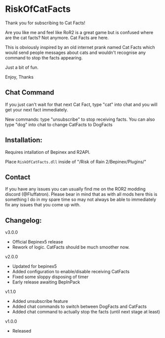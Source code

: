 # RiskOfCatFacts

Thank you for subscribing to Cat Facts!

Are you like me and feel like RoR2 is a great game but is confused where are the cat facts? Not anymore. Cat Facts are here.

This is obviously inspired by an old internet prank named Cat Facts which would send people messages about cats and wouldn't recognise any command to stop the facts appearing.

Just a bit of fun.

Enjoy,
Thanks

## Chat Command

If you just can't wait for that next Cat Fact, type "cat" into chat and you will get your next fact immediately.

New commands: type "unsubscribe" to stop receiving facts. You can also type "dog" into chat to change CatFacts to DogFacts

## Installation:

Requires intallation of Bepinex and R2API. 

Place `RiskOfCatFacts.dll` inside of "/Risk of Rain 2/Bepinex/Plugins/"

## Contact

If you have any issues you can usually find me on the ROR2 modding discord (@Fluffatron). Please bear in mind that as with all mods here this is something I do in my spare time so may not always be able to immediately fix any issues that you come up with. 

## Changelog:

v3.0.0
- Official Bepinex5 release
- Rework of logic. CatFacts should be much smoother now.

v2.0.0
- Updated for bepinex5
- Added configuration to enable/disable receiving CatFacts
- Fixed some sloppy disposing of timer
- Early release awaiting BepInPack

v1.1.0
- Added unsubscribe feature
- Added chat commands to switch between DogFacts and CatFacts
- Added chat command to actually stop the facts (until next stage at least)

v1.0.0
- Released
